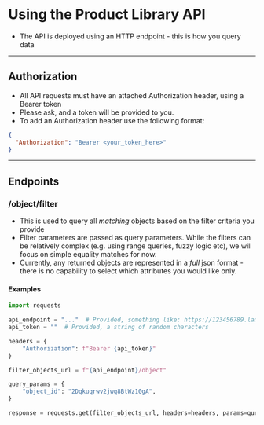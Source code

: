 # Using the Product Library API

- The API is deployed using an HTTP endpoint - this is how you query data

---

## Authorization

- All API requests must have an attached Authorization header, using a Bearer token
- Please ask, and a token will be provided to you.
- To add an Authorization header use the following format:

```json
{
  "Authorization": "Bearer <your_token_here>"
}
```

---

## Endpoints

### /object/filter

- This is used to query all _matching_ objects based on the filter criteria you provide
- Filter parameters are passed as query parameters. While the filters can be relatively complex (e.g. using range
  queries, fuzzy logic etc), we will focus on simple equality matches for now.
- Currently, any returned objects are represented in a _full_ json format - there is no capability to select which
  attributes you would like only. 

#### Examples

```python
import requests

api_endpoint = "..."  # Provided, something like: https://123456789.lambda-url.ap-southeast-2.on.aws/
api_token = ""  # Provided, a string of random characters

headers = {
    "Authorization": f"Bearer {api_token}"
}

filter_objects_url = f"{api_endpoint}/object"

query_params = {
    "object_id": "2Dqkuqrwv2jwq8BtWz10gA",
}

response = requests.get(filter_objects_url, headers=headers, params=query_params)
```